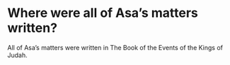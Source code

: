 # Where were all of Asa’s matters written?

All of Asa’s matters were written in The Book of the Events of the Kings of Judah.
